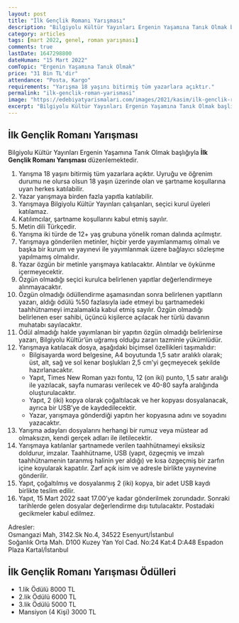 ```yaml
---
layout: post
title: "İlk Gençlik Romanı Yarışması"
description: "Bilgiyolu Kültür Yayınları Ergenin Yaşamına Tanık Olmak başlığıyla İlk Gençlik Romanı Yarışması düzenlemektedir."
category: articles
tags: [mart 2022, genel, roman yarışması]
comments: true
lastDate: 1647298800
dateHuman: "15 Mart 2022"
comTopic: "Ergenin Yaşamına Tanık Olmak"
price: "31 Bin TL'dir"
attendance: "Posta, Kargo"
requirements: "Yarışma 18 yaşını bitirmiş tüm yazarlara açıktır."
permalink: "ilk-genclik-roman-yarismasi"
image: "https://edebiyatyarismalari.com/images/2021/kasim/ilk-genclik-romani-yarismasi.jpg"
excerpt: "Bilgiyolu Kültür Yayınları Ergenin Yaşamına Tanık Olmak başlığıyla İlk Gençlik Romanı Yarışması düzenlemektedir."
---
```


## İlk Gençlik Romanı Yarışması
Bilgiyolu Kültür Yayınları Ergenin Yaşamına Tanık Olmak başlığıyla **İlk Gençlik Romanı Yarışması** düzenlemektedir.  

1. Yarışma 18 yaşını bitirmiş tüm yazarlara açıktır. Uyruğu ve öğrenim durumu ne olursa olsun 18 yaşın üzerinde olan ve şartname koşullarına uyan herkes katılabilir.
2. Yazar yarışmaya birden fazla yapıtla katılabilir.
3. Yarışmaya Bilgiyolu Kültür Yayınları çalışanları, seçici kurul üyeleri katılamaz.
4. Katılımcılar, şartname koşullarını kabul etmiş sayılır.
5. Metin dili Türkçedir.
6. Yarışma iki türde de 12+ yaş grubuna yönelik roman dalında açılmıştır.
7. Yarışmaya gönderilen metinler, hiçbir yerde yayımlanmamış olmalı ve başka bir kurum ve yayınevi ile yayımlanmak üzere bağlayıcı sözleşme yapılmamış olmalıdır.
8. Yazar özgün bir metinle yarışmaya katılacaktır. Alıntılar ve öykünme içermeyecektir.
9. Özgün olmadığı seçici kurulca belirlenen yapıtlar değerlendirmeye alınmayacaktır.
10. Özgün olmadığı ödüllendirme aşamasından sonra belirlenen yapıtların yazarı, aldığı ödülü %50 fazlasıyla iade etmeyi bu şartnamedeki taahhütnameyi imzalamakla kabul etmiş sayılır. Özgün olmadığı belirlenen eser sahibi, üçüncü kişilerce açılacak her türlü davanın muhatabı sayılacaktır.
11. Ödül almadığı halde yayımlanan bir yapıtın özgün olmadığı belirlenirse yazarı, Bilgiyolu Kültür’ün uğramış olduğu zararı tazminle yükümlüdür.
12. Yarışmaya katılacak dosya, aşağıdaki biçimsel özellikleri taşımalıdır:
    - Bilgisayarda word belgesine, A4 boyutunda 1,5 satır aralıklı olarak; üst, alt, sağ ve sol kenar boşlukları 2,5 cm’yi geçmeyecek şekilde hazırlanacaktır.
    - Yapıt, Times New Roman yazı fontu, 12 (on iki) punto, 1,5 satır aralığı ile yazılacak, sayfa numarası verilecek ve 40-80 sayfa aralığında oluşturulacaktır.
    - Yapıt, 2 (iki) kopya olarak çoğaltılacak ve her kopyası dosyalanacak, ayrıca bir USB’ye de kaydedilecektir.
    - Yazar, yarışmaya gönderdiği yapıtın her kopyasına adını ve soyadını yazacaktır.
13. Yarışma adayları dosyalarını herhangi bir rumuz veya müstear ad olmaksızın, kendi gerçek adları ile iletilecektir.
14. Yarışmaya katılanlar şartnamede verilen taahhütnameyi eksiksiz doldurur, imzalar. Taahhütname, USB (yapıt, özgeçmiş ve imzalı taahhütnamenin taranmış halinin yer aldığı) ve kısa özgeçmiş bir zarfın içine koyularak kapatılır. Zarf açık isim ve adresle birlikte yayınevine gönderilir.
15. Yapıt, çoğaltılmış ve dosyalanmış 2 (iki) kopya, bir adet USB kaydı birlikte teslim edilir.
16. Yapıt, 15 Mart 2022 saat 17.00’ye kadar gönderilmek zorundadır. Sonraki tarihlerde gelen dosyalar değerlendirme dışı tutulacaktır. Postadaki gecikmeler kabul edilmez. 

Adresler:  
Osmangazi Mah, 3142.Sk No.4, 34522 Esenyurt/İstanbul  
Soğanlık Orta Mah. D100 Kuzey Yan Yol Cad. No:24 Kat:4 D:A48 Espadon Plaza Kartal/İstanbul  

## İlk Gençlik Romanı Yarışması Ödülleri
- 1.lik Ödülü 8000 TL
- 2.lik Ödülü 6000 TL
- 3.lik Ödülü 5000 TL
- Mansiyon (4 Kişi) 3000 TL
